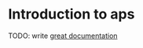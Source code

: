 # Introduction to aps

TODO: write [great documentation](http://jacobian.org/writing/what-to-write/)
